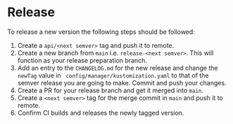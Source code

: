 # Release

To release a new version the following steps should be followed:

1. Create a `api/<next semver>` tag and push it to remote.
1. Create a new branch from `main` i.e. `release-<next semver>`. This
   will function as your release preparation branch.
1. Add an entry to the `CHANGELOG.md` for the new release and change the
   `newTag` value in ` config/manager/kustomization.yaml` to that of the
   semver release you are going to make. Commit and push your changes.
1. Create a PR for your release branch and get it merged into `main`.
1. Create a `<next semver>` tag for the merge commit in `main` and
   push it to remote.
1. Confirm CI builds and releases the newly tagged version.
